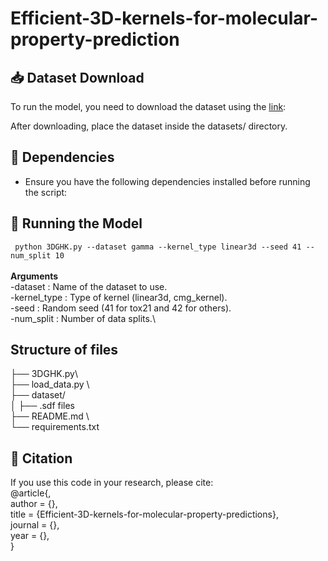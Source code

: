 # Efficient-3D-kernels-for-molecular-property-prediction 

## 📥 Dataset Download 
To run the model, you need to download the dataset using the [link](https://drive.google.com/drive/folders/1F05h8623pwLuN4NF_AMTa1ilzYBzIdaL?usp=sharing):

After downloading, place the dataset inside the datasets/ directory.
## 🔧 Dependencies
* Ensure you have the following dependencies installed before running the script:

## 🚀 Running the Model

` python 3DGHK.py --dataset gamma --kernel_type linear3d --seed 41 --num_split 10`\
\
 **Arguments**\
-dataset : Name of the dataset to use.\
-kernel_type : Type of kernel (linear3d, cmg_kernel).\
-seed : Random seed (41 for tox21 and 42 for others).\
-num_split : Number of data splits.\

## Structure of files

├── 3DGHK.py\              
├── load_data.py      \    
├── dataset/             \
│   ├── .sdf files   \
├── README.md  \                  
└── requirements.txt       


## 📝 Citation

If you use this code in your research, please cite: \
@article{,\
  author    = {},\
  title     = {Efficient-3D-kernels-for-molecular-property-predictions},\
  journal   = {},\
  year      = {},\
}
